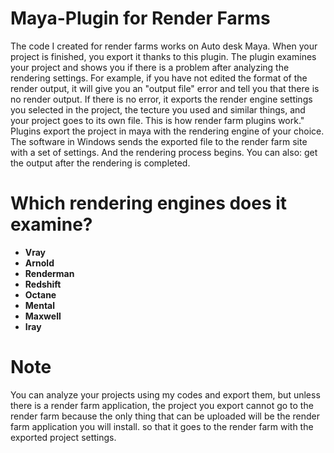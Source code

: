 # Maya-Plugin for Render Farms
The code I created for render farms works on Auto desk Maya. When your project is finished, you export it thanks to this plugin. The plugin examines your project and shows you if there is a problem after analyzing the rendering settings. For example, if you have not edited the format of the render output, it will give you an "output file" error and tell you that there is no render output. If there is no error, it exports the render engine settings you selected in the project, the tecture you used and similar things, and your project goes to its own file. This is how render farm plugins work." Plugins export the project in maya with the rendering engine of your choice. The software in Windows sends the exported file to the render farm site with a set of settings. And the rendering process begins. You can also: get the output after the rendering is completed.

# Which rendering engines does it examine?
  - __Vray__
  - __Arnold__
  - __Renderman__
  - __Redshift__
  - __Octane__
  - __Mental__
  - __Maxwell__
  - __Iray__

# Note
You can analyze your projects using my codes and export them, but unless there is a render farm application, the project you export cannot go to the render farm because the only thing that can be uploaded will be the render farm application you will install. so that it goes to the render farm with the exported project settings.

